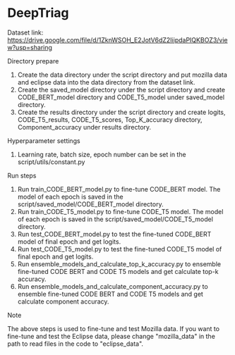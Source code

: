 # DeepTriag

Dataset link: https://drive.google.com/file/d/1ZknWSOH_E2JotV6dZ2IiipdaPIQKBOZ3/view?usp=sharing

Directory prepare

1. Create the data directory under the script directory and put mozilla data and eclipse data into the data directory from the dataset link.
2. Create the saved_model directory under the script directory and create CODE_BERT_model directory  and CODE_T5_model under  saved_model directory.
3. Create the results directory under the script directory and create logits, CODE_T5_results, CODE_T5_scores, Top_K_accuracy directory, Component_accuracy under results directory.

Hyperparameter settings

1. Learning rate, batch size, epoch number can be set in the script/utils/constant.py 

Run steps

1. Run train_CODE_BERT_model.py to fine-tune CODE_BERT model. The model of each epoch is saved in the script/saved_model/CODE_BERT_model directory.
2. Run train_CODE_T5_model.py to fine-tune CODE_T5 model. The model of each epoch is saved in the script/saved_model/CODE_T5_model directory.
3. Run test_CODE_BERT_model.py to test the fine-tuned CODE_BERT model of final epoch and get logits. 
4. Run test_CODE_T5_model.py to test the fine-tuned CODE_T5 model of final epoch and get logits. 
5. Run ensemble_models_and_calculate_top_k_accuracy.py to ensemble fine-tuned CODE BERT and CODE T5 models and get calculate top-k accuracy.
6. Run ensemble_models_and_calculate_component_accuracy.py to ensemble fine-tuned CODE BERT and CODE T5 models and get calculate component accuracy.

Note

The above steps is used to fine-tune and test Mozilla data. If you want to fine-tune and test the Eclipse data, please change "mozilla_data" in the path to read files in the code to "eclipse_data".

